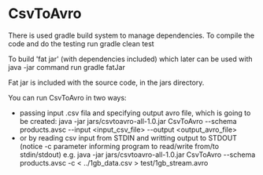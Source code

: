 # CsvToAvro

There is used gradle build system to manage dependencies.
To compile the code and do the testing run
gradle clean test

To build 'fat jar' (with dependencies included) which later can be used with java -jar command run
gradle fatJar

Fat jar is included with the source code, in the jars directory.

You can run CsvToAvro in two ways:
- passing input .csv fila and specifying output avro file, which is going to be created:
java -jar jars/csvtoavro-all-1.0.jar CsvToAvro --schema products.avsc --input <input_csv_file> --output <output_avro_file>
- or by reading csv input from STDIN and writting output to STDOUT (notice -c parameter informing program to read/write from/to stdin/stdout)
e.g.
java -jar jars/csvtoavro-all-1.0.jar CsvToAvro --schema products.avsc -c < ../1gb_data.csv > test/1gb_stream.avro

